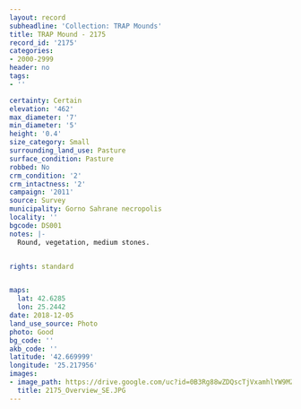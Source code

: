 ```yaml
---
layout: record
subheadline: 'Collection: TRAP Mounds'
title: TRAP Mound - 2175
record_id: '2175'
categories:
- 2000-2999
header: no
tags:
- ''

certainty: Certain
elevation: '462'
max_diameter: '7'
min_diameter: '5'
height: '0.4'
size_category: Small
surrounding_land_use: Pasture
surface_condition: Pasture
robbed: No
crm_condition: '2'
crm_intactness: '2'
campaign: '2011'
source: Survey
municipality: Gorno Sahrane necropolis
locality: ''
bgcode: DS001
notes: |-
  Round, vegetation, medium stones.


rights: standard


maps:
  lat: 42.6285
  lon: 25.2442
date: 2018-12-05
land_use_source: Photo
photo: Good
bg_code: ''
akb_code: ''
latitude: '42.669999'
longitude: '25.217956'
images:
- image_path: https://drive.google.com/uc?id=0B3Rg88wZDQscTjVxamhlYW9MZms
  title: 2175_Overview_SE.JPG
---
```

